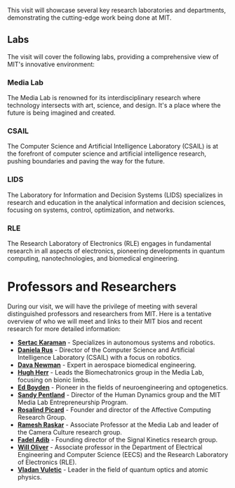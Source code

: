 This visit will showcase several key research laboratories and departments, demonstrating the cutting-edge work being done at MIT.

## Labs
The visit will cover the following labs, providing a comprehensive view of MIT's innovative environment:

### Media Lab
The Media Lab is renowned for its interdisciplinary research where technology intersects with art, science, and design. It's a place where the future is being imagined and created.

### CSAIL
The Computer Science and Artificial Intelligence Laboratory (CSAIL) is at the forefront of computer science and artificial intelligence research, pushing boundaries and paving the way for the future.

### LIDS
The Laboratory for Information and Decision Systems (LIDS) specializes in research and education in the analytical information and decision sciences, focusing on systems, control, optimization, and networks.

### RLE
The Research Laboratory of Electronics (RLE) engages in fundamental research in all aspects of electronics, pioneering developments in quantum computing, nanotechnologies, and biomedical engineering.

# Professors and Researchers

During our visit, we will have the privilege of meeting with several distinguished professors and researchers from MIT. Here is a tentative overview of who we will meet and links to their MIT bios and recent research for more detailed information:

- **[Sertac Karaman](https://www.mit.edu/~sertac/)** - Specializes in autonomous systems and robotics.
- **[Daniela Rus](http://danielarus.csail.mit.edu/)** - Director of the Computer Science and Artificial Intelligence Laboratory (CSAIL) with a focus on robotics.
- **[Dava Newman](https://davanewman.com)** - Expert in aerospace biomedical engineering.
- **[Hugh Herr](https://www.media.mit.edu/people/hherr/overview/)** - Leads the Biomechatronics group in the Media Lab, focusing on bionic limbs.
- **[Ed Boyden](https://www.media.mit.edu/people/esb/overview/)** - Pioneer in the fields of neuroengineering and optogenetics.
- **[Sandy Pentland](https://www.media.mit.edu/people/sandy/overview/)** - Director of the Human Dynamics group and the MIT Media Lab Entrepreneurship Program.
- **[Rosalind Picard](https://www.media.mit.edu/people/picard/overview/)** - Founder and director of the Affective Computing Research Group.
- **[Ramesh Raskar](https://www.media.mit.edu/people/raskar/overview/)** - Associate Professor at the Media Lab and leader of the Camera Culture research group.
- **[Fadel Adib](https://www.media.mit.edu/people/fadel/overview/)** - Founding director of the Signal Kinetics research group.
- **[Will Oliver](https://www.rle.mit.edu/people/directory/william-d-oliver/)** - Associate professor in the Department of Electrical Engineering and Computer Science (EECS) and the Research Laboratory of Electronics (RLE).
- **[Vladan Vuletic](https://www.rle.mit.edu/people/directory/vladan-vuletic/)** - Leader in the field of quantum optics and atomic physics.
